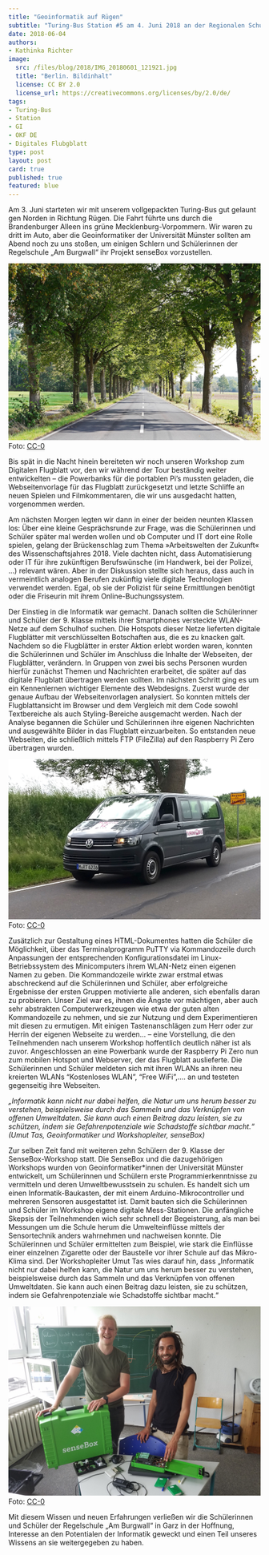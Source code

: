 ```yaml
---
title: "Geoinformatik auf Rügen"
subtitle: "Turing-Bus Station #5 am 4. Juni 2018 an der Regionalen Schule „Am Burgwall“ in Garz, Rügen (Mecklenburg-Vorpommern) mit 28 Schüler*innen (15-16 Jahre)"
date: 2018-06-04
authors:
- Kathinka Richter
image:
  src: /files/blog/2018/IMG_20180601_121921.jpg
  title: "Berlin. Bildinhalt"
  license: CC BY 2.0
  license_url: https://creativecommons.org/licenses/by/2.0/de/
tags:
- Turing-Bus
- Station
- GI
- OKF DE
- Digitales Flubgblatt
type: post
layout: post
card: true
published: true
featured: blue
---
```

Am 3. Juni starteten wir mit unserem vollgepackten Turing-Bus gut gelaunt gen Norden in Richtung Rügen. Die Fahrt führte uns durch die Brandenburger Alleen ins grüne Mecklenburg-Vorpommern. Wir waren zu dritt im Auto, aber die Geoinformatiker der Universität Münster sollten am Abend noch zu uns stoßen, um einigen Schlern und Schülerinnen der Regelschule „Am Burgwall“ ihr Projekt senseBox vorzustellen.

![Turing-Bus in Bernau](/files/blog/2018/landscape-tree-grass-plant-road-lawn-787070-pxhere.com.jpg)
Foto: <a href="https://creativecommons.org/choose/zero/?lang=de">CC-0</a>

Bis spät in die Nacht hinein bereiteten wir noch unseren Workshop zum Digitalen Flugblatt vor, den wir während der Tour beständig weiter entwickelten – die Powerbanks für die portablen Pi’s mussten geladen, die Webseitenvorlage für das Flugblatt zurückgesetzt und letzte Schliffe an neuen Spielen und Filmkommentaren, die wir uns ausgedacht hatten, vorgenommen werden.

Am nächsten Morgen legten wir dann in einer der beiden neunten Klassen los: Über eine kleine Gesprächsrunde zur Frage, was die Schülerinnen und Schüler später mal werden wollen und ob Computer und IT dort eine Rolle spielen, gelang der Brückenschlag zum Thema »Arbeitswelten der Zukunft« des Wissenschaftsjahres 2018. Viele dachten nicht, dass Automatisierung oder IT für ihre zukünftigen Berufswünsche (im Handwerk, bei der Polizei, …) relevant wären. Aber in der Diskussion stellte sich heraus, dass auch in vermeintlich analogen Berufen zukünftig viele digitale Technologien verwendet werden. Egal, ob sie der Polizist für seine Ermittlungen benötigt oder die Friseurin mit ihrem Online-Buchungssystem.

Der Einstieg in die Informatik war gemacht. Danach sollten die Schülerinner und Schüler der 9. Klasse mittels ihrer Smartphones versteckte WLAN-Netze auf dem Schulhof suchen. Die Hotspots dieser Netze lieferten digitale Flugblätter mit verschlüsselten Botschaften aus, die es zu knacken galt. Nachdem so die Flugblätter in erster Aktion erlebt worden waren, konnten die Schülerinnen und Schüler im Anschluss die Inhalte der Webseiten, der Flugblätter, verändern. In Gruppen von zwei bis sechs Personen wurden hierfür zunächst Themen und Nachrichten erarbeitet, die später auf das digitale Flugblatt übertragen werden sollten. Im nächsten Schritt ging es um ein Kennenlernen wichtiger Elemente des Webdesigns. Zuerst wurde der genaue Aufbau der Webseitenvorlagen analysiert. So konnten mittels der Flugblattansicht im Browser und dem Vergleich mit dem Code sowohl Textbereiche als auch Styling-Bereiche ausgemacht werden. Nach der Analyse begannen die Schüler und Schülerinnen ihre eigenen Nachrichten und ausgewählte Bilder in das Flugblatt einzuarbeiten. So entstanden neue Webseiten, die schließlich mittels FTP (FileZilla) auf den Raspberry Pi Zero übertragen wurden.  

![Turing-Bus in Bernau](/files/blog/2018/turing-bus-garz-ruegen.jpg)
Foto: <a href="https://creativecommons.org/choose/zero/?lang=de">CC-0</a>

Zusätzlich zur Gestaltung eines HTML-Dokumentes hatten die Schüler die Möglichkeit, über das Terminalprogramm PuTTY via Kommandozeile durch Anpassungen der entsprechenden Konfigurationsdatei im Linux-Betriebssystem des Minicomputers ihrem WLAN-Netz einen eigenen Namen zu geben. Die Kommandozeile wirkte zwar erstmal etwas abschreckend auf die Schülerinnen und Schüler, aber erfolgreiche Ergebnisse der ersten Gruppen motivierte alle anderen, sich ebenfalls daran zu probieren. Unser Ziel war es, ihnen die Ängste vor mächtigen, aber auch sehr abstrakten Computerwerkzeugen wie etwa der guten alten Kommandozeile zu nehmen, und sie zur Nutzung und dem Experimentieren mit diesen zu ermutigen. Mit einigen Tastenanschlägen zum Herr oder zur Herrin der eigenen Webseite zu werden… – eine Vorstellung, die den Teilnehmenden nach unserem Workshop hoffentlich deutlich näher ist als zuvor. Angeschlossen an eine Powerbank wurde der Raspberry Pi Zero nun zum mobilen Hotspot und Webserver, der das Flugblatt auslieferte. Die Schülerinnen und Schüler meldeten sich mit ihren WLANs an ihren neu kreierten WLANs “Kostenloses WLAN”, “Free WiFi”,.... an und testeten gegenseitig ihre Webseiten.

*„Informatik kann nicht nur dabei helfen, die Natur um uns herum besser zu verstehen, beispielsweise durch das Sammeln und das Verknüpfen von offenen Umweltdaten. Sie kann auch einen Beitrag dazu leisten, sie zu schützen, indem sie Gefahrenpotenziale wie Schadstoffe sichtbar macht.“ (Umut Tas, Geoinformatiker und Workshopleiter, senseBox)*

Zur selben Zeit fand mit weiteren zehn Schülern der 9. Klasse der SenseBox-Workshop statt. Die SenseBox und die dazugehörigen Workshops wurden von Geoinformatiker*innen der Universität Münster entwickelt, um Schülerinnen und Schülern erste Programmierkenntnisse zu vermitteln und deren Umweltbewusstsein zu schulen. Es handelt sich um einen Informatik-Baukasten, der mit einem Arduino-Mikrocontroller und mehreren Sensoren ausgestattet ist. Damit bauten sich die Schülerinnen und Schüler im Workshop eigene digitale Mess-Stationen. Die anfängliche Skepsis der Teilnehmenden wich sehr schnell der Begeisterung, als man bei Messungen um die Schule herum die Umwelteinflüsse mittels der Sensortechnik anders wahrnehmen und nachweisen konnte. Die Schülerinnen und Schüler ermittelten zum Beispiel, wie stark die Einflüsse einer einzelnen Zigarette oder der Baustelle vor ihrer Schule auf das Mikro-Klima sind. Der Workshopleiter Umut Tas wies darauf hin, dass „Informatik nicht nur dabei helfen kann, die Natur um uns herum besser zu verstehen, beispielsweise durch das Sammeln und das Verknüpfen von offenen Umweltdaten. Sie kann auch einen Beitrag dazu leisten, sie zu schützen, indem sie Gefahrenpotenziale wie Schadstoffe sichtbar macht.“

![Turing-Bus in Bernau](/files/blog/2018/janundumut.jpeg)
Foto: <a href="https://creativecommons.org/choose/zero/?lang=de">CC-0</a>

Mit diesem Wissen und neuen Erfahrungen verließen wir die Schülerinnen und Schüler der Regelschule „Am Burgwall“ in Garz in der Hoffnung, Interesse an den Potentialen der Informatik geweckt und einen Teil unseres Wissens an sie weitergegeben zu haben.
